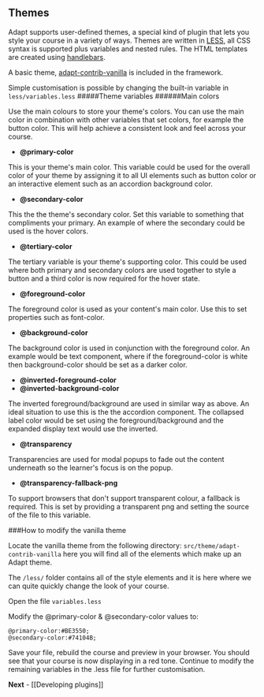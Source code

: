 Themes
------
Adapt supports user-defined themes, a special kind of plugin that lets you style your course in a variety of ways. Themes are written in [LESS](http://lesscss.org/), all CSS syntax is supported plus variables and nested rules. The HTML templates are created using [handlebars](http://handlebarsjs.com/).

A basic theme, [adapt-contrib-vanilla](/adaptlearning/adapt-contrib-vanilla) is included in the framework. 

Simple customisation is possible by changing the built-in variable in ```less/variables.less```
#####Theme variables
######Main colors

Use the main colours to store your theme's colors. You can use the main color in combination with other variables that set colors, for example the button color. This will help achieve a consistent look and feel across your course.

- **@primary-color**

This is your theme's main color. This variable could be used for the overall color of your theme by assigning it to all UI elements such as button color or an interactive element such as an accordion background color.

- **@secondary-color**

This the the theme's secondary color. Set this variable to something that compliments your primary. An example of where the secondary could be used is the hover colors.

- **@tertiary-color**

The tertiary variable is your theme's supporting color. This could be used where both primary and secondary colors are used together to style a button and a third color is now required for the hover state.

- **@foreground-color**

The foreground color is used as your content's main color. Use this to set properties such as font-color.

- **@background-color**

The background color is used in conjunction with the foreground color. An example would be text component, where if the foreground-color is white then background-color should be set as a darker color.

- **@inverted-foreground-color**
- **@inverted-background-color**

The inverted foreground/background are used in similar way as above. An ideal situation to use this is the the accordion component. The collapsed label color would be set using the foreground/background and the expanded display text would use the inverted.

- **@transparency**

Transparencies are used for modal popups to fade out the content underneath so the learner's focus is on the popup.

- **@transparency-fallback-png**

To support browsers that don't support transparent colour, a fallback is required. This is set by providing a transparent png and setting the source of the file to this variable.

###How to modify the vanilla theme

Locate the vanilla theme from the following directory:
``src/theme/adapt-contrib-vanilla`` here you will find all of the elements which make up an Adapt theme.

The ```/less/``` folder contains all of the style elements and it is here where we can quite quickly change the look of your course.

Open the file ``variables.less``

Modify the @primary-color & @secondary-color values to:

```
@primary-color:#BE3550;
@secondary-color:#74104B;
```

Save your file, rebuild the course and preview in your browser. You should see that your course is now displaying in a red tone. Continue to modify the remaining variables in the .less file for further customisation.

**Next** - [[Developing plugins]]